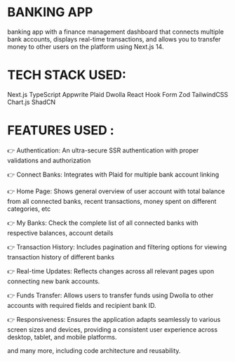 # BANKING APP
banking app with a finance management dashboard that connects multiple bank accounts, displays real-time transactions, and allows you to transfer money to other users on the platform using Next.js 14.
 
# TECH STACK USED:
Next.js 
TypeScript
Appwrite
Plaid
Dwolla
React Hook Form
Zod
TailwindCSS
Chart.js
ShadCN
 
 # FEATURES USED :
👉 Authentication: An ultra-secure SSR authentication with proper validations and authorization

👉 Connect Banks: Integrates with Plaid for multiple bank account linking

👉 Home Page: Shows general overview of user account with total balance from all connected banks, recent transactions, money spent on different categories, etc

👉 My Banks: Check the complete list of all connected banks with respective balances, account details

👉 Transaction History: Includes pagination and filtering options for viewing transaction history of different banks

👉 Real-time Updates: Reflects changes across all relevant pages upon connecting new bank accounts.

👉 Funds Transfer: Allows users to transfer funds using Dwolla to other accounts with required fields and recipient bank ID.

👉 Responsiveness: Ensures the application adapts seamlessly to various screen sizes and devices, providing a consistent user experience across desktop, tablet, and mobile platforms.

and many more, including code architecture and reusability.
